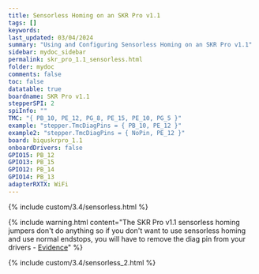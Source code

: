 ```yaml
---
title: Sensorless Homing on an SKR Pro v1.1
tags: []
keywords: 
last_updated: 03/04/2024
summary: "Using and Configuring Sensorless Homing on an SKR Pro v1.1"
sidebar: mydoc_sidebar
permalink: skr_pro_1.1_sensorless.html
folder: mydoc
comments: false
toc: false
datatable: true
boardname: SKR Pro v1.1
stepperSPI: 2
spiInfo: ""
TMC: "{ PB_10, PE_12, PG_8, PE_15, PE_10, PG_5 }"
example: "stepper.TmcDiagPins = { PB_10, PE_12 }"
example2: "stepper.TmcDiagPins = { NoPin, PE_12 }"
board: biquskrpro_1.1
onboardDrivers: false
GPIO15: PB_12
GPIO13: PB_15
GPIO12: PB_14
GPIO14: PB_13
adapterRXTX: WiFi
---
```


{% include custom/3.4/sensorless.html %}

{% include warning.html content="The SKR Pro v1.1 sensorless homing jumpers don't do anything so if you don't want to use sensorless homing and use normal endstops, you will have to remove the diag pin from your drivers - [Evidence](https://github.com/bigtreetech/BIGTREETECH-GTR-V1.0/issues/12)" %}

{% include custom/3.4/sensorless_2.html %}

